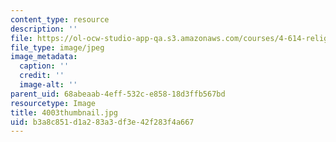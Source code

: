 ```yaml
---
content_type: resource
description: ''
file: https://ol-ocw-studio-app-qa.s3.amazonaws.com/courses/4-614-religious-architecture-and-islamic-cultures-fall-2002/b3a8c851d1a283a3df3e42f283f4a667_4003thumbnail.jpg
file_type: image/jpeg
image_metadata:
  caption: ''
  credit: ''
  image-alt: ''
parent_uid: 68abeaab-4eff-532c-e858-18d3ffb567bd
resourcetype: Image
title: 4003thumbnail.jpg
uid: b3a8c851-d1a2-83a3-df3e-42f283f4a667
---
```

